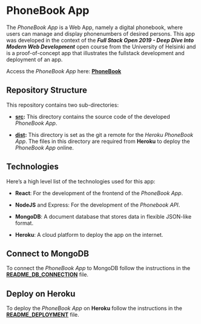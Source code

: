 # PhoneBook App

The *PhoneBook App* is a Web App, namely a digital phonebook, where users can manage and display phonenumbers of desired persons.  This app was developed in the context of the ***Full Stack Open 2019 - Deep Dive Into Modern Web Development*** open course from the University of Helsinki and is a proof-of-concept app that illustrates the fullstack development and deployment of an app.

Access the *PhoneBook App* here: [**PhoneBook**](https://phonebook-app-demo.herokuapp.com/)

## Repository Structure

This repository contains two sub-directories:

* [**src**](https://github.com/katerina-tziala/phonebook_app/tree/master/src)**:** This directory contains the source code of the developed *PhoneBook App*. 

* [**dist**](https://github.com/katerina-tziala/phonebook_app/tree/master/dist)**:** This directory is set as the git a remote for the *Heroku PhoneBook App*. The files in this directory are required from **Heroku** to deploy the *PhoneBook App* online.

## Technologies

Here’s a high level list of the technologies used for this app:

* **React**: For the development of the frontend of the *PhoneBook App*.

* **NodeJS** and Express: For the development of the *Phonebook API*.

* **MongoDB**: A document database that stores data in flexible JSON-like format.

* **Heroku**: A cloud platform to deploy the app on the internet.

## Connect to MongoDB

To connect the *PhoneBook App* to MongoDB  follow the instructions in the [**README_DB_CONNECTION**](https://github.com/katerina-tziala/phonebook_app/blob/master/README_DB_CONNECTION.md) file.

## Deploy on Heroku

To deploy the *PhoneBook App* on **Heroku** follow the instructions in the [**README_DEPLOYMENT**](https://github.com/katerina-tziala/phonebook_app/blob/master/README_DEPLOYMENT.md) file.